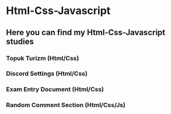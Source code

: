 # Html-Css-Javascript
## Here you can find my Html-Css-Javascript studies
### Topuk Turizm (Html/Css)
### Discord Settings (Html/Css)
### Exam Entry Document (Html/Css)
### Random Comment Section (Html/Css/Js)
